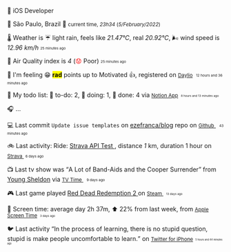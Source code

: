 
<p><span id="job"><p><span class="darkmode-ignore">💼</span> iOS Developer </p></span></p>
<p><span class="darkmode-ignore">📍&nbsp;</span><span id="location"><span class="new-box">São Paulo, Brazil <span class="darkmode-ignore">🌙</span>  <small class="text-muted"> current time, <var>23h</var><var>34</var> (<var>5/February/2022</var>)</small></span></span></p>
<p><span class="darkmode-ignore">🌡&nbsp;</span><span id="weather"><span class="new-box">Weather is <span class="darkmode-ignore">☔️</span> light rain, feels like <var>21.47°C</var>, real <var>20.92°C</var>, <span class="darkmode-ignore">🌬</span> wind speed is <var> 12.96 km/h</var> <sub><sup><small class="text-muted">25 minutes ago </small></sup></sub></span></span></p>
<p><span class="darkmode-ignore">💨&nbsp;</span><span id="airquality"><span class="new-box">Air Quality index is <var>4</var> (<span class="darkmode-ignore" style="color: transparent; text-shadow: 0 0 0#ff0000"><span class="darkmode-ignore">😟</span></span> Poor) <sub><sup><small class="text-muted">25 minutes ago </small></sup></sub></span></span></p>
<p><span class="darkmode-ignore">🧠&nbsp;</span><span id="mood"><span class="new-box">I'm feeling <span class="darkmode-ignore">😁</span> <mark><strong>rad</strong></mark> points up to Motivated <span class="darkmode-ignore">👍</span>, registered on <a class="darkmode-ignore" href="https://daylio.net/"><small class="darkmode-ignore">Daylio</small></a>&nbsp; <sub><sup><small class="text-muted">12 hours and 36 minutes  ago </small></sup></sub> </span></span></p>
<p><span class="darkmode-ignore">📝&nbsp;</span><span id="todo"><span class="new-box">My todo list: <span class="darkmode-ignore">📕</span> to-do: 2, <span class="darkmode-ignore">📒</span> doing: 1, <span class="darkmode-ignore">📗</span> done: 4 via <a href="https://www.notion.so/ezefranca/"><small class="darkmode-ignore">Notion App</small></a><small>&nbsp; <sub><sup><small class="text-muted">8 hours and 13 minutes  ago </small></sup></sub></small></span></span></p>
<p><span class="darkmode-ignore">🎧&nbsp;</span><span id="lastfm">...&nbsp;</span></p>
<p><span class="darkmode-ignore">💻&nbsp;</span><span id="github"><span class="new-box">Last commit <code>Update issue templates</code> on <a class="darkmode-ignore" href="https://github.com/ezefranca/blog/commit/d830ab6b76f86e5cec247bd9700d949aa790a8b5"> ezefranca/blog</a> repo on <a class="darkmode-ignore" href="https://github.com/ezefranca/blog/commit/d830ab6b76f86e5cec247bd9700d949aa790a8b5"> <small class="darkmode-ignore">Github</small> </a>&nbsp; <sub><sup><small class="text-muted">43 minutes ago </small></sup></sub></span></span></p>
<p><span class="darkmode-ignore">🚲&nbsp;</span><span id="strava"><span class="new-box">Last activity: Ride: <a class="darkmode-ignore" href="https://bit.ly/3r9rzup"> Strava API Test </a>, distance <var>1</var> km, duration 1 hour on <a class="darkmode-ignore" href="https://bit.ly/3r9rzup"> <small class="darkmode-ignore">Strava&nbsp;</small></a> <sub><sup><small class="text-muted">6 days ago </small></sup></sub></span></span></p>
<p><span class="darkmode-ignore">📺&nbsp;</span><span id="tv"><span class="new-box">Last tv show was <q class="markquote">A Lot of Band-Aids and the Cooper Surrender</q> from <a class="darkmode-ignore" href="https://www.tvtime.com/en/show/328724/episode/8929346 ">Young Sheldon</a> via <a class="darkmode-ignore" href="https://www.tvtime.com/en/show/328724/episode/8929346 "><small class="darkmode-ignore">TV Time </small></a>&nbsp; <sub><sup><small class="text-muted">9 days ago </small></sup></sub></span></span></p>
<p><span class="darkmode-ignore">🎮&nbsp;</span><span id="steam"><span class="new-box">Last game played <a class="darkmode-ignore" href="https://store.steampowered.com/app/1316286541 "> Red Dead Redemption 2 </a> on <a class="darkmode-ignore" href="https://steamcommunity.com/id/ezequielapp/ "><small class="darkmode-ignore">Steam </small></a><small class="darkmode-ignore">&nbsp;  <sub><sup><small class="text-muted">13 days ago </small></sup></sub></small></span></span></p>
<p><span class="darkmode-ignore">📱&nbsp;</span><span id="screentime"><span class="new-box">Screen time: average day 2h 37m, ⬆ 22% from last week, from <a href="https://twitter.com/ezefranca/status/1488891719399710722"><small class="darkmode-ignore">Apple Screen Time</small></a><small>&nbsp; <sub><sup><small class="text-muted">3 days ago </small></sup></sub></small></span></span></p>
<p><span class="darkmode-ignore">🐦&nbsp;</span><span id="twitter"><span class="new-box">Last activity <q class="markquote">In the process of learning, there is no stupid question, stupid is make people uncomfortable to learn.</q> on <a class="darkmode-ignore" href="https://twitter.com/ezefranca/status/1489702741555486729"> <small class="darkmode-ignore">Twitter for iPhone<small></small></small></a><small class="darkmode-ignore"><small>&nbsp;   <sub><sup><small class="text-muted">5 hours and 44 minutes  ago </small></sup></sub></small></small></span></span></p>
